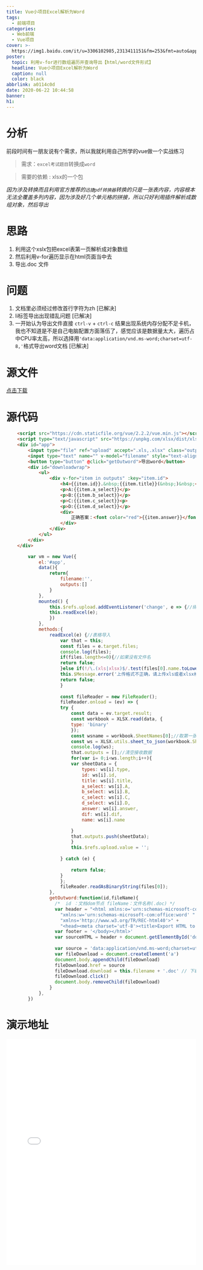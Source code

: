 ```yaml
---
title: Vue小项目Excel解析为Word
tags:
  - 前端项目
categories:
  - Web前端
  - Vue项目
cover: >-
  https://img1.baidu.com/it/u=3306102985,2313411151&fm=253&fmt=auto&app=138&f=PNG?w=2291&h=500
poster:
  topic: 利用v-for进行数组遍历并查询导出【html/word文件形式】
  headline: Vue小项目Excel解析为Word
  caption: null
  color: black
abbrlink: a0114c0d
date: 2020-06-22 10:44:58
banner:
h1:
---
```

# 分析

前段时间有一朋友说有个需求，所以我就利用自己所学的vue做一个实战练习

> 需求：`excel考试题目`转换成`word`

> 需要的依赖 : xlsx的一个包

*因为涉及转换而且利用官方推荐的`迅捷pdf转换器`转换的只是一张表内容，内容根本无法全覆盖多列内容，因为涉及好几个单元格的拼接，所以只好利用插件解析成数组对象，然后导出*

# 思路

1. 利用这个xslx包把excel表第一页解析成对象数组
2. 然后利用v-for遍历显示在html页面当中去
3. 导出.doc 文件

# 问题

1. 文档里必须经过修改首行字符为zh [已解决]
2. li标签导出出现错乱问题 [已解决]
3. 一开始认为导出文件直接 `ctrl-v` + `ctrl-c` 结果出现系统内存分配不足卡机，我也不知道是不是自己电脑配置方面落伍了，感觉应该是数据量太大，遍历占中CPU率太高，所以选择用`'data:application/vnd.ms-word;charset=utf-8,'`格式导出word文档  [已解决]

# 源文件

[点击下载](/file/《国际私法学》机考试题.xls)

# 源代码
```html
	<script src="https://cdn.staticfile.org/vue/2.2.2/vue.min.js"></script>
	<script type="text/javascript" src="https://unpkg.com/xlsx/dist/xlsx.full.min.js"></script>
	<div id="app">
		<input type="file" ref="upload" accept=".xls,.xlsx" class="outputlist_upload">
		<input type="text" name="" v-model="filename" style="text-align: center;"><span>.doc</span>
		<button type="button" @click="getOutword">导出word</button>
		<div id="downloadwrap">
			<ul>
				<div v-for="item in outputs" :key="item.id">
					<h4>{{item.id}}.&nbsp;{{item.title}}(&nbsp;)&nbsp;<small style="color: #999">[{{item.types}}]</small></h4>
					<p>A:{{item.a_select}}</p>
					<p>B:{{item.b_select}}</p>
					<p>C:{{item.c_select}}<p>
					<p>D:{{item.d_select}}</p>
					<div>
						正确答案：<font color="red">{{item.answer}}</font>
					</div>
				</div>
			</ul>
		</div>
	</div>
```
```javascript
		var vm = new Vue({
			el:'#app',
			data(){
				return{
					filename:'',
					outputs:[]
				}
			},
			mounted() {
			    this.$refs.upload.addEventListener('change', e => {//绑定监听表格导入事件
			    this.readExcel(e);
			    })
			},
			methods:{
				readExcel(e) {//表格导入
			        var that = this;
			        const files = e.target.files;
			        console.log(files);
			        if(files.length<=0){//如果没有文件名
			        return false;
			        }else if(!/\.(xls|xlsx)$/.test(files[0].name.toLowerCase())){
			        this.$Message.error('上传格式不正确，请上传xls或者xlsx格式');
			        return false;
			        }
			 
			        const fileReader = new FileReader();
			        fileReader.onload = (ev) => {
			        try {
			            const data = ev.target.result;
			            const workbook = XLSX.read(data, {
			            type: 'binary'
			            });
			            const wsname = workbook.SheetNames[0];//取第一张表
			            const ws = XLSX.utils.sheet_to_json(workbook.Sheets[wsname]);//生成json表格内容
			            console.log(ws);
			            that.outputs = [];//清空接收数据
			            for(var i= 0;i<ws.length;i++){
			            var sheetData = {
			            	types: ws[i].type,
			                id: ws[i].id,
			                title: ws[i].title,
			                a_select: ws[i].A,
			                b_select: ws[i].B,
			                c_select: ws[i].C,
			                d_select: ws[i].D,
			                answer: ws[i].answer,
			                dif: ws[i].dif,
			                name: ws[i].name

			            }
			            that.outputs.push(sheetData);
			            }
			            this.$refs.upload.value = '';
			 
			        } catch (e) {
			 
			            return false;
			        }
			        };
			        fileReader.readAsBinaryString(files[0]);
			    },
			    getOutword:function(id,fileName){
				  /*  id ：文档dom节点 fileName：文件名称(.doc) */
				  var header = "<html xmlns:o='urn:schemas-microsoft-com:office:office' " +
				    "xmlns:w='urn:schemas-microsoft-com:office:word' " +
				    "xmlns='http://www.w3.org/TR/REC-html40'>" +
				    "<head><meta charset='utf-8'><title>Export HTML to Word Document with JavaScript</title></head><body>"
				  var footer = '</body></html>'
				  var sourceHTML = header + document.getElementById('downloadwrap').innerHTML + footer
				 
				  var source = 'data:application/vnd.ms-word;charset=utf-8,' + encodeURIComponent(sourceHTML)
				  var fileDownload = document.createElement('a')
				  document.body.appendChild(fileDownload)
				  fileDownload.href = source
				  fileDownload.download = this.filename + '.doc' // 下载名称
				  fileDownload.click()
				  document.body.removeChild(fileDownload)
			    }
			},
		})
```
# 演示地址

<iframe src="/file/vue_excel.html" frameborder="0" width="100%" height="600px"></iframe>